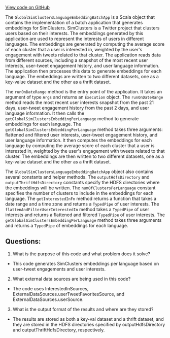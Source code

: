 [View code on GitHub](https://github.com/misbahsy/the-algorithm/src/scala/com/twitter/simclusters_v2/scalding/embedding/GlobalSimClustersLanguageEmbedding.scala)

The `GlobalSimClustersLanguageEmbeddingBatchApp` is a Scala object that contains the implementation of a batch application that generates embeddings for SimClusters. SimClusters is a Twitter project that clusters users based on their interests. The embeddings generated by this application are used to represent the interests of users in different languages. The embeddings are generated by computing the average score of each cluster that a user is interested in, weighted by the user's engagement with tweets related to that cluster. The application reads data from different sources, including a snapshot of the most recent user interests, user-tweet engagement history, and user language information. The application then processes this data to generate embeddings for each language. The embeddings are written to two different datasets, one as a key-value dataset and the other as a thrift dataset.

The `runOnDateRange` method is the entry point of the application. It takes an argument of type `Args` and returns an `Execution` object. The `runOnDateRange` method reads the most recent user interests snapshot from the past 21 days, user-tweet engagement history from the past 2 days, and user language information. It then calls the `getGlobalSimClustersEmbeddingPerLanguage` method to generate embeddings for each language. The `getGlobalSimClustersEmbeddingPerLanguage` method takes three arguments: flattened and filtered user interests, user-tweet engagement history, and user language information. It then computes the embeddings for each language by computing the average score of each cluster that a user is interested in, weighted by the user's engagement with tweets related to that cluster. The embeddings are then written to two different datasets, one as a key-value dataset and the other as a thrift dataset.

The `GlobalSimClustersLanguageEmbeddingBatchApp` object also contains several constants and helper methods. The `outputHdfsDirectory` and `outputThriftHdfsDirectory` constants specify the HDFS directories where the embeddings will be written. The `numOfClustersPerLanguage` constant specifies the number of clusters to include in the embeddings for each language. The `getInterestedInFn` method returns a function that takes a date range and a time zone and returns a `TypedPipe` of user interests. The `flattenAndFilterUserInterestedIn` method takes a `TypedPipe` of user interests and returns a flattened and filtered `TypedPipe` of user interests. The `getGlobalSimClustersEmbeddingPerLanguage` method takes three arguments and returns a `TypedPipe` of embeddings for each language.
## Questions: 
 1. What is the purpose of this code and what problem does it solve?
- This code generates SimClusters embeddings per language based on user-tweet engagements and user interests.
2. What external data sources are being used in this code?
- The code uses InterestedInSources, ExternalDataSources.userTweetFavoritesSource, and ExternalDataSources.userSource.
3. What is the output format of the results and where are they stored?
- The results are stored as both a key-val dataset and a thrift dataset, and they are stored in the HDFS directories specified by outputHdfsDirectory and outputThriftHdfsDirectory, respectively.